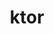 ---
blog: https://blog.jetbrains.com/ktor
codehost: https://github.com/ktorio/ktor
logohandle: ktorio
sort: ktor
title: ktor
twitter: https://x.com/jetbrainsktor
website: https://ktor.io/
---